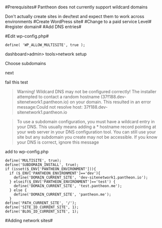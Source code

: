 #Prerequisites#
Pantheon does not currently support wildcard domains

Don't actually create sites in dev/test and expect them to work across environments
#Create WordPress site#
#Change to a paid service Level#
#register domain#
#Add DNS entries#

#Edit wp-config.php#
```
define( 'WP_ALLOW_MULTISITE', true );
```

dashboard>admin> tools>network setup

Choose subdomains

next

fail this test

>Warning! Wildcard DNS may not be configured correctly!
>The installer attempted to contact a random hostname (37f188.dev-sitenetwork1.pantheon.io) on your domain. This resulted in an error message:Could not resolve host: 37f188.dev-sitenetwork1.pantheon.io

>To use a subdomain configuration, you must have a wildcard entry in your DNS. This usually means adding a * hostname record pointing at your web server in your DNS configuration tool.
>You can still use your site but any subdomain you create may not be accessible. If you know your DNS is correct, ignore this message


add to wp-config.php
```
define('MULTISITE', true);
define('SUBDOMAIN_INSTALL', true);
if (isset($_ENV['PANTHEON_ENVIRONMENT'])){
  if ($_ENV['PANTHEON_ENVIRONMENT']=='dev'){
    define('DOMAIN_CURRENT_SITE', 'dev-sitenetwork1.pantheon.io');
  } elseif($_ENV['PANTHEON_ENVIRONMENT']=='test') {
    define('DOMAIN_CURRENT_SITE', 'test.pantheon.me');
  } else {
    define('DOMAIN_CURRENT_SITE', 'pantheon.me');
  }
define('PATH_CURRENT_SITE', '/');
define('SITE_ID_CURRENT_SITE', 1);
define('BLOG_ID_CURRENT_SITE', 1);
```
#Adding network sites#
